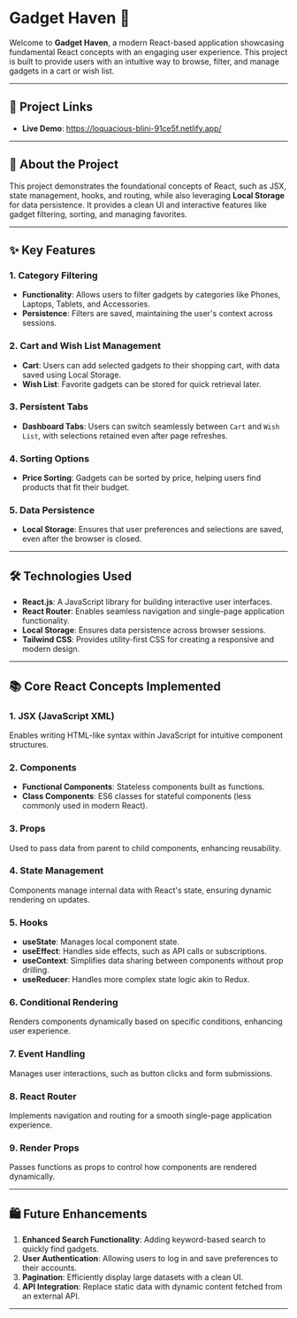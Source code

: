 # Gadget Haven 🛒  

Welcome to **Gadget Haven**, a modern React-based application showcasing fundamental React concepts with an engaging user experience. This project is built to provide users with an intuitive way to browse, filter, and manage gadgets in a cart or wish list.  

---

## 🔗 Project Links  
- **Live Demo**:  https://loquacious-blini-91ce5f.netlify.app/
 

---

## 🚀 About the Project  

This project demonstrates the foundational concepts of React, such as JSX, state management, hooks, and routing, while also leveraging **Local Storage** for data persistence. It provides a clean UI and interactive features like gadget filtering, sorting, and managing favorites.  

---

## ✨ Key Features  

### 1. **Category Filtering**  
   - **Functionality**: Allows users to filter gadgets by categories like Phones, Laptops, Tablets, and Accessories.  
   - **Persistence**: Filters are saved, maintaining the user's context across sessions.  

### 2. **Cart and Wish List Management**  
   - **Cart**: Users can add selected gadgets to their shopping cart, with data saved using Local Storage.  
   - **Wish List**: Favorite gadgets can be stored for quick retrieval later.  

### 3. **Persistent Tabs**  
   - **Dashboard Tabs**: Users can switch seamlessly between `Cart` and `Wish List`, with selections retained even after page refreshes.  

### 4. **Sorting Options**  
   - **Price Sorting**: Gadgets can be sorted by price, helping users find products that fit their budget.  

### 5. **Data Persistence**  
   - **Local Storage**: Ensures that user preferences and selections are saved, even after the browser is closed.  

---

## 🛠️ Technologies Used  

- **React.js**: A JavaScript library for building interactive user interfaces.  
- **React Router**: Enables seamless navigation and single-page application functionality.  
- **Local Storage**: Ensures data persistence across browser sessions.  
- **Tailwind CSS**: Provides utility-first CSS for creating a responsive and modern design.  

---

## 📚 Core React Concepts Implemented  

### 1. **JSX (JavaScript XML)**  
   Enables writing HTML-like syntax within JavaScript for intuitive component structures.  

### 2. **Components**  
   - **Functional Components**: Stateless components built as functions.  
   - **Class Components**: ES6 classes for stateful components (less commonly used in modern React).  

### 3. **Props**  
   Used to pass data from parent to child components, enhancing reusability.  

### 4. **State Management**  
   Components manage internal data with React's state, ensuring dynamic rendering on updates.  

### 5. **Hooks**  
   - **useState**: Manages local component state.  
   - **useEffect**: Handles side effects, such as API calls or subscriptions.  
   - **useContext**: Simplifies data sharing between components without prop drilling.  
   - **useReducer**: Handles more complex state logic akin to Redux.  

### 6. **Conditional Rendering**  
   Renders components dynamically based on specific conditions, enhancing user experience.  

### 7. **Event Handling**  
   Manages user interactions, such as button clicks and form submissions.  

### 8. **React Router**  
   Implements navigation and routing for a smooth single-page application experience.  

### 9. **Render Props**  
   Passes functions as props to control how components are rendered dynamically.  

---

## 🛍️ Future Enhancements  

1. **Enhanced Search Functionality**: Adding keyword-based search to quickly find gadgets.  
2. **User Authentication**: Allowing users to log in and save preferences to their accounts.  
3. **Pagination**: Efficiently display large datasets with a clean UI.  
4. **API Integration**: Replace static data with dynamic content fetched from an external API.  

---
 

